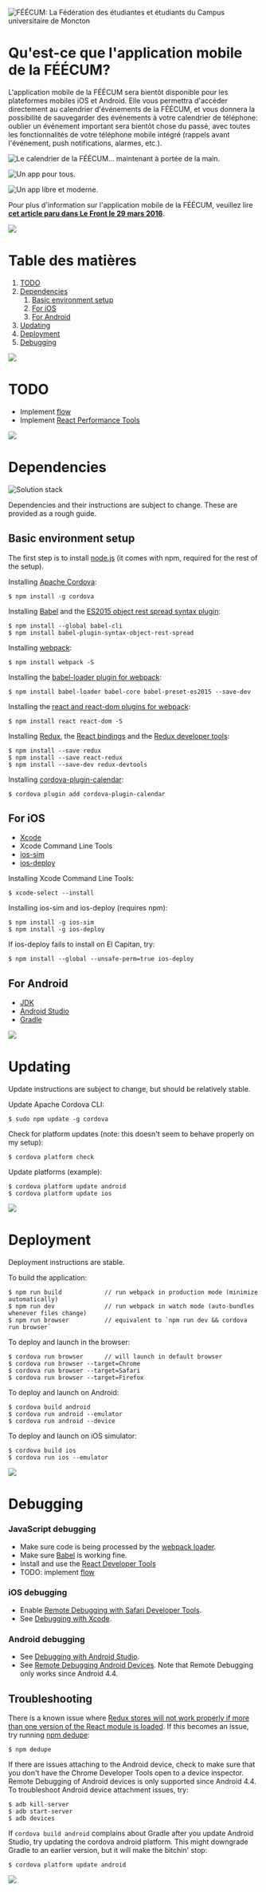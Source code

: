 ![FÉÉCUM: La Fédération des étudiantes et étudiants du Campus universitaire de Moncton](readme-header.png "FÉÉCUM: La Fédération des étudiantes et étudiants du Campus universitaire de Moncton")

Qu'est-ce que l'application mobile de la FÉÉCUM?
=======================

L'application mobile de la FÉÉCUM sera bientôt disponible pour les plateformes mobiles iOS et Android. Elle vous permettra d'accéder directement au calendrier d'événements de la FÉÉCUM, et vous donnera la possibilité de sauvegarder des événements à votre calendrier de téléphone: oublier un événement important sera bientôt chose du passé, avec toutes les fonctionnalités de votre téléphone mobile intégré (rappels avant l'événement, push notifications, alarmes, etc.).

![Le calendrier de la FÉÉCUM... maintenant à portée de la main.](calendrier-maintenant.jpg "Le calendrier de la FÉÉCUM... maintenant à portée de la main.")

![Un app pour tous.](un-pour-tous.jpg "Un app pour tous.")

![Un app libre et moderne.](libre-moderne.jpg "Un app libre et moderne.")

Pour plus d'information sur l'application mobile de la FÉÉCUM, veuillez lire
**[cet article paru dans Le Front le 29 mars 2016](http://lefront.ca/app-feecum-vie-etudiante-a-portee-de-main/)**.


![](readme-hr.png)

Table des matières
=======================

<ol>
  <li>
    <a href="#todo">
      TODO
    </a>
  </li>
  <li>
    <a href="#dependencies">
      Dependencies
    </a>
    <ol>
      <li>
        <a href="#basic-environment-setup">
          Basic environment setup
        </a>
      </li>
      <li>
        <a href="#for-ios">
          For iOS
        </a>
      </li>
      <li>
        <a href="#for-android">
          For Android
        </a>
      </li>
    </ol>
  </li>
  <li>
    <a href="#updating">
      Updating
    </a>
  </li>
  <li>
    <a href="#deployment">
      Deployment
    </a>
  </li>
  <li>
    <a href="#debugging">
      Debugging
    </a>
  </li>
</ol>


![](readme-hr.png)

TODO
=======================
* Implement [flow](https://flowtype.org/)
* Implement [React Performance Tools](https://facebook.github.io/react/docs/perf.html)


![](readme-hr.png)

Dependencies
=======================

![Solution stack](solution-stack.png "Solution stack")

Dependencies and their instructions are subject to change. These are provided as a rough guide.


Basic environment setup
-----------------------

The first step is to install [node.js](http://nodejs.org/) (it comes with npm, required for the rest of the setup).

Installing [Apache Cordova](https://cordova.apache.org/):
```
$ npm install -g cordova
```

Installing [Babel](https://babeljs.io/) and the [ES2015 object rest spread syntax plugin](https://babeljs.io/docs/plugins/syntax-object-rest-spread/):
```
$ npm install --global babel-cli
$ npm install babel-plugin-syntax-object-rest-spread
```

Installing [webpack](https://webpack.github.io/):
```
$ npm install webpack -S
```

Installing the [babel-loader plugin for webpack](https://github.com/babel/babel-loader):
```
$ npm install babel-loader babel-core babel-preset-es2015 --save-dev
```

Installing the [react and react-dom plugins for webpack](https://facebook.github.io/react/):
```
$ npm install react react-dom -S
```

Installing [Redux](http://redux.js.org/), the [React bindings](https://github.com/reactjs/react-redux) and the [Redux developer tools](https://github.com/gaearon/redux-devtools):
```
$ npm install --save redux
$ npm install --save react-redux
$ npm install --save-dev redux-devtools
```

Installing [cordova-plugin-calendar](https://www.npmjs.com/package/cordova-plugin-calendar):
```
$ cordova plugin add cordova-plugin-calendar
```


For iOS
-----------------------

* [Xcode](https://developer.apple.com/xcode/)
* Xcode Command Line Tools
* [ios-sim](https://www.npmjs.com/package/ios-sim)
* [ios-deploy](https://www.npmjs.com/package/ios-deploy)

Installing Xcode Command Line Tools:
```
$ xcode-select --install
```

Installing ios-sim and ios-deploy (requires npm):
```
$ npm install -g ios-sim
$ npm install -g ios-deploy
```

If ios-deploy fails to install on El Capitan, try:
```
$ npm install --global --unsafe-perm=true ios-deploy
```


For Android
-----------------------

* [JDK](http://www.oracle.com/technetwork/java/javase/downloads/index.html)
* [Android Studio](https://developer.android.com/studio/index.html)
* [Gradle](https://gradle.org/)


![](readme-hr.png)

Updating
=======================

Update instructions are subject to change, but should be relatively stable.

Update Apache Cordova CLI:
```
$ sudo npm update -g cordova
```

Check for platform updates (note: this doesn't seem to behave properly on my setup):
```
$ cordova platform check
```

Update platforms (example):
```
$ cordova platform update android
$ cordova platform update ios
```


![](readme-hr.png)

Deployment
=======================

Deployment instructions are stable.

To build the application:
```
$ npm run build            // run webpack in production mode (minimize automatically)
$ npm run dev              // run webpack in watch mode (auto-bundles whenever files change)
$ npm run browser          // equivalent to `npm run dev && cordova run browser`
```

To deploy and launch in the browser:
```
$ cordova run browser      // will launch in default browser
$ cordova run browser --target=Chrome
$ cordova run browser --target=Safari
$ cordova run browser --target=Firefox
```

To deploy and launch on Android:

```
$ cordova build android
$ cordova run android --emulator
$ cordova run android --device
```

To deploy and launch on iOS simulator:

```
$ cordova build ios
$ cordova run ios --emulator
```


![](readme-hr.png)

Debugging
=======================

### JavaScript debugging
* Make sure code is being processed by the [webpack loader](https://webpack.github.io/docs/loaders.html).
* Make sure [Babel](http://babeljs.io/) is working fine.
* Install and use the [React Developer Tools](https://github.com/facebook/react-devtools)
* TODO: implement [flow](https://flowtype.org/)

### iOS debugging
* Enable [Remote Debugging with Safari Developer Tools](https://developer.apple.com/safari/tools/).
* See [Debugging with Xcode](https://developer.apple.com/support/debugging/).

### Android debugging
* See [Debugging with Android Studio](https://developer.android.com/studio/debug/index.html).
* See [Remote Debugging Android Devices](https://developers.google.com/web/tools/chrome-devtools/remote-debugging/).
Note that Remote Debugging only works since Android 4.4.


Troubleshooting
-----------------------

There is a known issue where [Redux stores will not work properly if more than one version of the React module is loaded](https://medium.com/@dan_abramov/two-weird-tricks-that-fix-react-7cf9bbdef375#.s4sbzx3jk). If this becomes an issue, try running [npm dedupe](https://docs.npmjs.com/cli/dedupe):

```
$ npm dedupe
```

If there are issues attaching to the Android device, check to make sure
that you don't have the Chrome Developer Tools open to a device inspector.
Remote Debugging of Android devices is only supported since Android 4.4. To
troubleshoot Android device attachment issues, try:
```
$ adb kill-server
$ adb start-server
$ adb devices
```

If `cordova build android` complains about Gradle after you update Android Studio,
try updating the cordova android platform. This might downgrade Gradle to an
earlier version, but it will make the bitchin' stop:
```
$ cordova platform update android
```

![](readme-hr.png)
